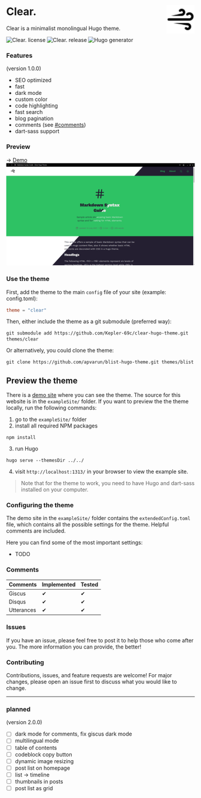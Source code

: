 # Clear. <img align="right" width="15%" src="exampleSite/static/clear.svg"></img>
Clear is a minimalist monolingual Hugo theme.

![Clear. license](https://img.shields.io/github/license/Kepler-69c/clear-hugo-theme)
![Clear. release](https://img.shields.io/github/tag/Kepler-69c/clear-hugo-theme.svg)
![Hugo generator](https://img.shields.io/badge/generator-hugo-darkgreen)

### Features
(version 1.0.0)
- SEO optimized
- fast
- dark mode
- custom color
- code highlighting
- fast search
- blog pagination
- comments (see [#comments](https://github.com/Kepler-69c/clear-hugo-theme#comments))
- dart-sass support

### Preview
-> [Demo](https://clear-hugo.netlify.app)
![demo page screenshot](exampleSite/static/Screenshot-2023-09-04.png)

### Use the theme
First, add the theme to the main `config` file of your site (example: config.toml):
```toml
theme = "clear"
```

Then, either include the theme as a git submodule (preferred way):
```shell
git submodule add https://github.com/Kepler-69c/clear-hugo-theme.git themes/clear
```

Or alternatively, you could clone the theme:
```shell
git clone https://github.com/apvarun/blist-hugo-theme.git themes/blist
```

## Preview the theme
There is a [demo site](https://clear-hugo.netlify.app) where you can see the theme. The source for this website is in the `exampleSite/` folder. If you want to preview the the theme locally, run the following commands:
1. go to the `exampleSite/` folder
2. install all required NPM packages
```shell
npm install
```
3. run Hugo
```shell
hugo serve --themesDir ../../
```
4. visit `http://localhost:1313/` in your browser to view the example site.

> Note that for the theme to work, you need to have Hugo and dart-sass installed on your computer.

### Configuring the theme
The demo site in the `exampleSite/` folder contains the `extendedConfig.toml` file, which contains all the possible settings for the theme. Helpful comments are included.

Here you can find some of the most important settings:
- TODO

### Comments
| Comments   | Implemented | Tested |
| ---------- | ----------- | ------ |
| Giscus     | ✔︎          | ✔︎     |
| Disqus     | ✔︎          | ✔︎     |
| Utterances | ✔︎          | ✔︎     |

### Issues
If you have an issue, please feel free to post it to help those who come after you. The more information you can provide, the better!

### Contributing
Contributions, issues, and feature requests are welcome! For major changes, please open an issue first to discuss what you would like to change.

---

### planned 
(version 2.0.0)
- [ ] dark mode for comments, fix giscus dark mode
- [ ]  multilingual mode
- [ ]  table of contents
- [ ]  codeblock copy button
- [ ]  dynamic image resizing
- [ ]  post list on homepage
- [ ]  list -> timeline
- [ ]  thumbnails in posts
- [ ]  post list as grid
